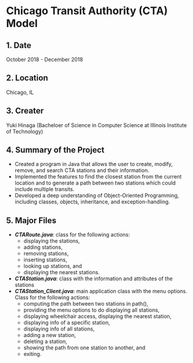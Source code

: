 # Chicago Transit Authority (CTA) Model

## 1. Date
   October 2018 - December 2018
   
## 2. Location
   Chicago, IL
   
## 3. Creater
   Yuki Hinaga (Bacheloer of Science in Computer Science at Illinois Institute of Technology)
   
## 4. Summary of the Project
   - Created a program in Java that allows the user to create, modify, remove, and search CTA stations and their information.
   - Implemented the features to find the closest station from the current location and to generate a path between two stations which could include multiple transits.
   - Developed a deep understanding of Object-Oriented Programming, including classes, objects, inheritance, and exception-handling.

## 5. Major Files
   - ***CTARoute.java***: class for the following actions:
   	 - displaying the stations, 
   	 - adding stations, 
   	 - removing stations, 
   	 - inserting stations, 
   	 - looking up stations, and 
   	 - displaying the nearest stations.
   - ***CTAStation.java***: class with the information and attributes of the stations
   - ***CTAStation_Client.java***: main application class with the menu options. Class for the following actions:
     - computing the path between two stations in path(),
     - providing the menu options to do displaying all stations,
     - displaying wheelchair access, displaying the nearest station, 
     - displaying info of a specific station, 
     - displaying info of all stations, 
     - adding a new station, 
     - deleting a station, 
     - showing the path from one station to another, and
     - exiting.